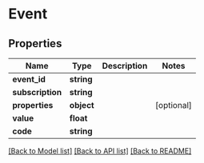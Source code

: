 # Event

## Properties
Name | Type | Description | Notes
------------ | ------------- | ------------- | -------------
**event_id** | **string** |  | 
**subscription** | **string** |  | 
**properties** | **object** |  | [optional] 
**value** | **float** |  | 
**code** | **string** |  | 

[[Back to Model list]](../../README.md#documentation-for-models) [[Back to API list]](../../README.md#documentation-for-api-endpoints) [[Back to README]](../../README.md)

